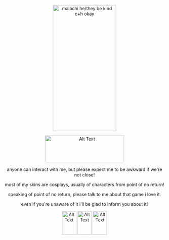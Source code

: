 <p align="center"> <img src="https://i.postimg.cc/gkghnjTn/info.png" alt="malachi he/they be kind c+h okay" width="200" height="400">  </p>
<p align="center"> <img src="https://i.postimg.cc/rF4SYMnX/tumblr-9274bf58f791d2079c1c52bfc54fc8e6-ab7c49d2-250.webp" alt="Alt Text" width="250" height="85"> </p> 
<p align="center"> anyone can interact with me, but please expect me to be awkward if we're not close! </p>
<p align="center"> most of my skins are cosplays, usually of characters from point of no return! </p>
<p align="center"> speaking of point of no return, please talk to me about that game i love it. </p>
<p align="center"> even if you're unaware of it i'll be glad to inform you about it! </p>
<p align="center"> <img src="https://i.postimg.cc/rmz4GkRw/tumblr-00cfa1d7a21485678260c27bdaddb20e-a971828e-250.png" alt="Alt Text" width="45" height="75"> <img src="https://i.postimg.cc/vDw6dxPJ/tumblr-fe41d37bb1df948d0d6182e18ecca0ff-5d14bc6c-250.png" alt="Alt Text" width="45" height="75"> <img src="https://i.postimg.cc/MZvNsPCj/tumblr-e33c80dab0647d6379901a819f298580-eeeb692e-250.png" alt="Alt Text" width="45" height="75"> </p>
